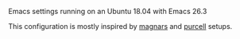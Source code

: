 Emacs settings running on an Ubuntu 18.04 with Emacs 26.3

This configuration is mostly inspired by
[magnars](https://github.com/magnars/.emacs.d) and
[purcell](https://github.com/purcell/emacs.d) setups.
